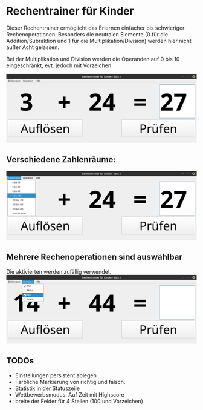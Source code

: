 Rechentrainer für Kinder
========================

Dieser Rechentrainer ermöglicht das Erlernen einfacher bis schwieriger Rechenoperationen. 
Besonders die neutralen Elemente (0 für die Addition/Subraktion und 1 für die Multiplikation/Division) 
werden hier nicht außer Acht gelassen. 

Bei der Multiplikation und Division werden die Operanden auf 0 bis 10 eingeschränkt, evt. jedoch mit Vorzeichen. 

![](screenshots/2019-11-19_004.png)

## Verschiedene Zahlenräume:
![](screenshots/2019-11-19_005.png)

## Mehrere Rechenoperationen sind auswählbar
Die aktivierten werden zufällig verwendet. 
![](screenshots/2019-11-19_006.png)

## TODOs
* Einstellungen persistent ablegen
* Farbliche Markierung von richtig und falsch. 
* Statistik in der Statuszeile
* Wettbewerbsmodus: Auf Zeit mit Highscore
* breite der Felder für 4 Stellen (100 und Vorzeichen)

